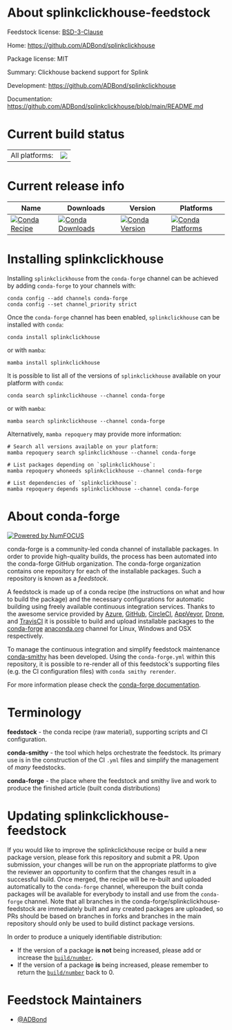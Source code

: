 About splinkclickhouse-feedstock
================================

Feedstock license: [BSD-3-Clause](https://github.com/conda-forge/splinkclickhouse-feedstock/blob/main/LICENSE.txt)

Home: https://github.com/ADBond/splinkclickhouse

Package license: MIT

Summary: Clickhouse backend support for Splink

Development: https://github.com/ADBond/splinkclickhouse

Documentation: https://github.com/ADBond/splinkclickhouse/blob/main/README.md

Current build status
====================


<table><tr><td>All platforms:</td>
    <td>
      <a href="https://dev.azure.com/conda-forge/feedstock-builds/_build/latest?definitionId=23560&branchName=main">
        <img src="https://dev.azure.com/conda-forge/feedstock-builds/_apis/build/status/splinkclickhouse-feedstock?branchName=main">
      </a>
    </td>
  </tr>
</table>

Current release info
====================

| Name | Downloads | Version | Platforms |
| --- | --- | --- | --- |
| [![Conda Recipe](https://img.shields.io/badge/recipe-splinkclickhouse-green.svg)](https://anaconda.org/conda-forge/splinkclickhouse) | [![Conda Downloads](https://img.shields.io/conda/dn/conda-forge/splinkclickhouse.svg)](https://anaconda.org/conda-forge/splinkclickhouse) | [![Conda Version](https://img.shields.io/conda/vn/conda-forge/splinkclickhouse.svg)](https://anaconda.org/conda-forge/splinkclickhouse) | [![Conda Platforms](https://img.shields.io/conda/pn/conda-forge/splinkclickhouse.svg)](https://anaconda.org/conda-forge/splinkclickhouse) |

Installing splinkclickhouse
===========================

Installing `splinkclickhouse` from the `conda-forge` channel can be achieved by adding `conda-forge` to your channels with:

```
conda config --add channels conda-forge
conda config --set channel_priority strict
```

Once the `conda-forge` channel has been enabled, `splinkclickhouse` can be installed with `conda`:

```
conda install splinkclickhouse
```

or with `mamba`:

```
mamba install splinkclickhouse
```

It is possible to list all of the versions of `splinkclickhouse` available on your platform with `conda`:

```
conda search splinkclickhouse --channel conda-forge
```

or with `mamba`:

```
mamba search splinkclickhouse --channel conda-forge
```

Alternatively, `mamba repoquery` may provide more information:

```
# Search all versions available on your platform:
mamba repoquery search splinkclickhouse --channel conda-forge

# List packages depending on `splinkclickhouse`:
mamba repoquery whoneeds splinkclickhouse --channel conda-forge

# List dependencies of `splinkclickhouse`:
mamba repoquery depends splinkclickhouse --channel conda-forge
```


About conda-forge
=================

[![Powered by
NumFOCUS](https://img.shields.io/badge/powered%20by-NumFOCUS-orange.svg?style=flat&colorA=E1523D&colorB=007D8A)](https://numfocus.org)

conda-forge is a community-led conda channel of installable packages.
In order to provide high-quality builds, the process has been automated into the
conda-forge GitHub organization. The conda-forge organization contains one repository
for each of the installable packages. Such a repository is known as a *feedstock*.

A feedstock is made up of a conda recipe (the instructions on what and how to build
the package) and the necessary configurations for automatic building using freely
available continuous integration services. Thanks to the awesome service provided by
[Azure](https://azure.microsoft.com/en-us/services/devops/), [GitHub](https://github.com/),
[CircleCI](https://circleci.com/), [AppVeyor](https://www.appveyor.com/),
[Drone](https://cloud.drone.io/welcome), and [TravisCI](https://travis-ci.com/)
it is possible to build and upload installable packages to the
[conda-forge](https://anaconda.org/conda-forge) [anaconda.org](https://anaconda.org/)
channel for Linux, Windows and OSX respectively.

To manage the continuous integration and simplify feedstock maintenance
[conda-smithy](https://github.com/conda-forge/conda-smithy) has been developed.
Using the ``conda-forge.yml`` within this repository, it is possible to re-render all of
this feedstock's supporting files (e.g. the CI configuration files) with ``conda smithy rerender``.

For more information please check the [conda-forge documentation](https://conda-forge.org/docs/).

Terminology
===========

**feedstock** - the conda recipe (raw material), supporting scripts and CI configuration.

**conda-smithy** - the tool which helps orchestrate the feedstock.
                   Its primary use is in the construction of the CI ``.yml`` files
                   and simplify the management of *many* feedstocks.

**conda-forge** - the place where the feedstock and smithy live and work to
                  produce the finished article (built conda distributions)


Updating splinkclickhouse-feedstock
===================================

If you would like to improve the splinkclickhouse recipe or build a new
package version, please fork this repository and submit a PR. Upon submission,
your changes will be run on the appropriate platforms to give the reviewer an
opportunity to confirm that the changes result in a successful build. Once
merged, the recipe will be re-built and uploaded automatically to the
`conda-forge` channel, whereupon the built conda packages will be available for
everybody to install and use from the `conda-forge` channel.
Note that all branches in the conda-forge/splinkclickhouse-feedstock are
immediately built and any created packages are uploaded, so PRs should be based
on branches in forks and branches in the main repository should only be used to
build distinct package versions.

In order to produce a uniquely identifiable distribution:
 * If the version of a package **is not** being increased, please add or increase
   the [``build/number``](https://docs.conda.io/projects/conda-build/en/latest/resources/define-metadata.html#build-number-and-string).
 * If the version of a package **is** being increased, please remember to return
   the [``build/number``](https://docs.conda.io/projects/conda-build/en/latest/resources/define-metadata.html#build-number-and-string)
   back to 0.

Feedstock Maintainers
=====================

* [@ADBond](https://github.com/ADBond/)

